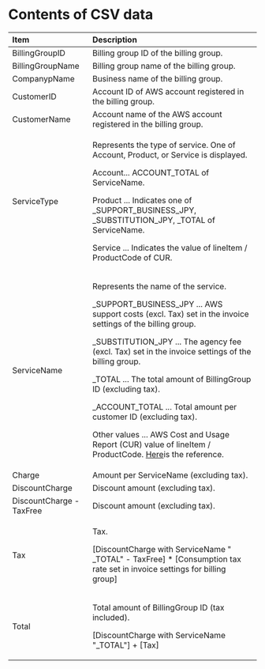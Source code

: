 # Contents of CSV data

<table>
  <thead>
    <tr>
      <th style="text-align:left">Item</th>
      <th style="text-align:left">Description</th>
    </tr>
  </thead>
  <tbody>
    <tr>
      <td style="text-align:left">BillingGroupID</td>
      <td style="text-align:left">Billing group ID of the billing group.</td>
    </tr>
    <tr>
      <td style="text-align:left">BillingGroupName</td>
      <td style="text-align:left">Billing group name of the billing group.</td>
    </tr>
    <tr>
      <td style="text-align:left">CompanypName</td>
      <td style="text-align:left">Business name of the billing group.</td>
    </tr>
    <tr>
      <td style="text-align:left">CustomerID</td>
      <td style="text-align:left">Account ID of AWS account registered in the billing group.</td>
    </tr>
    <tr>
      <td style="text-align:left">CustomerName</td>
      <td style="text-align:left">Account name of the AWS account registered in the billing group.</td>
    </tr>
    <tr>
      <td style="text-align:left">ServiceType</td>
      <td style="text-align:left">
        <p>Represents the type of service. One of Account, Product, or Service is
          displayed.
          <br />
        </p>
        <p>Account... ACCOUNT_TOTAL of ServiceName.
          <br />
        </p>
        <p>Product ... Indicates one of _SUPPORT_BUSINESS_JPY, _SUBSTITUTION_JPY,
          _TOTAL of ServiceName.
          <br />
        </p>
        <p>Service ... Indicates the value of lineItem / ProductCode of CUR.
          <br />
        </p>
      </td>
    </tr>
    <tr>
      <td style="text-align:left">ServiceName</td>
      <td style="text-align:left">
        <p>Represents the name of the service.
          <br />
        </p>
        <p>_SUPPORT_BUSINESS_JPY ... AWS support costs (excl. Tax) set in the invoice
          settings of the billing group.
          <br />
        </p>
        <p>_SUBSTITUTION_JPY ... The agency fee (excl. Tax) set in the invoice settings
          of the billing group.
          <br />
        </p>
        <p>_TOTAL ... The total amount of BillingGroup ID (excluding tax).
          <br />
        </p>
        <p>_ACCOUNT_TOTAL ... Total amount per customer ID (excluding tax).
          <br />
        </p>
        <p>Other values ... AWS Cost and Usage Report (CUR) value of lineItem / ProductCode.
          <a
          href="https://docs.aws.amazon.com/awsaccountbilling/latest/aboutv2/enhanced-lineitem-columns.html">Here</a>is the reference.
            <br />
        </p>
        <p></p>
      </td>
    </tr>
    <tr>
      <td style="text-align:left">Charge</td>
      <td style="text-align:left">Amount per ServiceName (excluding tax).</td>
    </tr>
    <tr>
      <td style="text-align:left">DiscountCharge</td>
      <td style="text-align:left">Discount amount (excluding tax).</td>
    </tr>
    <tr>
      <td style="text-align:left">DiscountCharge - TaxFree</td>
      <td style="text-align:left">Discount amount (excluding tax).</td>
    </tr>
    <tr>
      <td style="text-align:left">Tax</td>
      <td style="text-align:left">
        <p>Tax.
          <br />
        </p>
        <p>[DiscountCharge with ServiceName &quot; _TOTAL&quot; - TaxFree] * [Consumption
          tax rate set in invoice settings for billing group]
          <br />
        </p>
      </td>
    </tr>
    <tr>
      <td style="text-align:left">Total</td>
      <td style="text-align:left">
        <p>Total amount of BillingGroup ID (tax included).
          <br />
        </p>
        <p>[DiscountCharge with ServiceName &quot;_TOTAL&quot;] + [Tax]
          <br />
        </p>
      </td>
    </tr>
  </tbody>
</table>